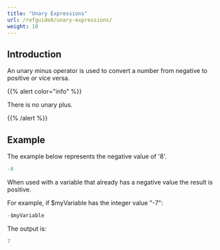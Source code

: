 ```yaml
---
title: "Unary Expressions"
url: /refguide8/unary-expressions/
weight: 10
---
```


## Introduction

An unary minus operator is used to convert a number from negative to positive or vice versa. 

{{% alert color="info" %}}

There is no unary plus.

{{% /alert %}}

## Example

The example below represents the negative value of '8'.

```java {linenos=false}
-8
```

When used with a variable that already has a negative value the result is positive.

For example, if $myVariable has the integer value "-7": 

```java {linenos=false}
-$myVariable
```

The output is:

```java {linenos=false}
7
```
